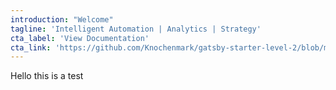 ```yaml
---
introduction: "Welcome"
tagline: 'Intelligent Automation | Analytics | Strategy'
cta_label: 'View Documentation'
cta_link: 'https://github.com/Knochenmark/gatsby-starter-level-2/blob/master/README.md'
---
```


Hello this is a test

